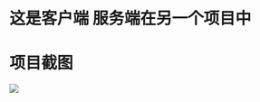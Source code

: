 # 这是客户端 服务端在另一个项目中

# 项目截图

<img src="https://raw.githubusercontent.com/lizhensheng/vue-echart-design/master/docs/screenshot/designwindow.png"></img>

